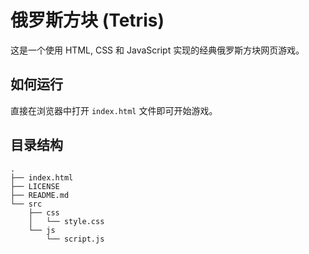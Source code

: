 # 俄罗斯方块 (Tetris)

这是一个使用 HTML, CSS 和 JavaScript 实现的经典俄罗斯方块网页游戏。

## 如何运行

直接在浏览器中打开 `index.html` 文件即可开始游戏。

## 目录结构

```
.
├── index.html
├── LICENSE
├── README.md
└── src
    ├── css
    │   └── style.css
    └── js
        └── script.js
```
